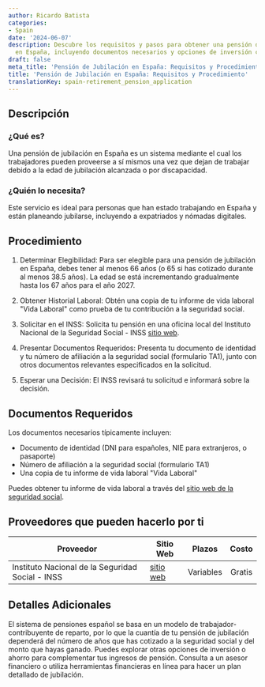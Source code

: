 ```yaml
---
author: Ricardo Batista
categories:
- Spain
date: '2024-06-07'
description: Descubre los requisitos y pasos para obtener una pensión de jubilación
  en España, incluyendo documentos necesarios y opciones de inversión complementarias.
draft: false
meta_title: 'Pensión de Jubilación en España: Requisitos y Procedimiento'
title: 'Pensión de Jubilación en España: Requisitos y Procedimiento'
translationKey: spain-retirement_pension_application
---
```



## Descripción
### ¿Qué es?
Una pensión de jubilación en España es un sistema mediante el cual los trabajadores pueden proveerse a sí mismos una vez que dejan de trabajar debido a la edad de jubilación alcanzada o por discapacidad.

### ¿Quién lo necesita?
Este servicio es ideal para personas que han estado trabajando en España y están planeando jubilarse, incluyendo a expatriados y nómadas digitales.

## Procedimiento

1. Determinar Elegibilidad:
Para ser elegible para una pensión de jubilación en España, debes tener al menos 66 años (o 65 si has cotizado durante al menos 38.5 años). La edad se está incrementando gradualmente hasta los 67 años para el año 2027.

2. Obtener Historial Laboral:
Obtén una copia de tu informe de vida laboral "Vida Laboral" como prueba de tu contribución a la seguridad social.

3. Solicitar en el INSS:
Solicita tu pensión en una oficina local del Instituto Nacional de la Seguridad Social - INSS [sitio web](http://www.seg-social.es/wps/portal/wss/internet/Inicio).

4. Presentar Documentos Requeridos:
Presenta tu documento de identidad y tu número de afiliación a la seguridad social (formulario TA1), junto con otros documentos relevantes especificados en la solicitud.

5. Esperar una Decisión:
El INSS revisará tu solicitud e informará sobre la decisión.

## Documentos Requeridos
Los documentos necesarios típicamente incluyen:

- Documento de identidad (DNI para españoles, NIE para extranjeros, o pasaporte)
- Número de afiliación a la seguridad social (formulario TA1)
- Una copia de tu informe de vida laboral "Vida Laboral"

Puedes obtener tu informe de vida laboral a través del [sitio web de la seguridad social](http://www.seg-social.es/wps/portal/wss/internet/Trabajadores/Afiliacion/10747/10749).

## Proveedores que pueden hacerlo por ti

| Proveedor       |     Sitio Web    |     Plazos    |     Costo     |
| --------------- | --------------- |  :-------------: | :-------------: |
| Instituto Nacional de la Seguridad Social - INSS     |  [sitio web](http://www.seg-social.es/wps/portal/wss/internet/Inicio)       |      Variables      |        Gratis       |

## Detalles Adicionales

El sistema de pensiones español se basa en un modelo de trabajador-contribuyente de reparto, por lo que la cuantía de tu pensión de jubilación dependerá del número de años que has cotizado a la seguridad social y del monto que hayas ganado. Puedes explorar otras opciones de inversión o ahorro para complementar tus ingresos de pensión. Consulta a un asesor financiero o utiliza herramientas financieras en línea para hacer un plan detallado de jubilación.
